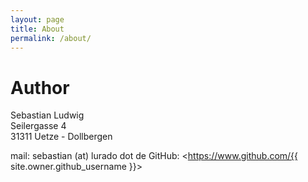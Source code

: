```yaml
---
layout: page
title: About
permalink: /about/
---
```


# Author

Sebastian Ludwig  
Seilergasse 4  
31311 Uetze - Dollbergen  

mail: sebastian (at) lurado dot de
GitHub: <https://www.github.com/{{ site.owner.github_username }}>
